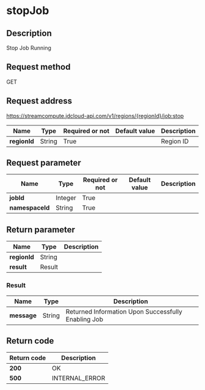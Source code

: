 # stopJob


## Description
Stop Job Running

## Request method
GET

## Request address
https://streamcompute.jdcloud-api.com/v1/regions/{regionId}/job:stop

|Name|Type|Required or not|Default value|Description|
|---|---|---|---|---|
|**regionId**|String|True||Region ID|

## Request parameter
|Name|Type|Required or not|Default value|Description|
|---|---|---|---|---|
|**jobId**|Integer|True|||
|**namespaceId**|String|True|||


## Return parameter
|Name|Type|Description|
|---|---|---|
|**regionId**|String||
|**result**|Result||


### Result
|Name|Type|Description|
|---|---|---|
|**message**|String|Returned Information Upon Successfully Enabling Job|

## Return code
|Return code|Description|
|---|---|
|**200**|OK|
|**500**|INTERNAL_ERROR      |
